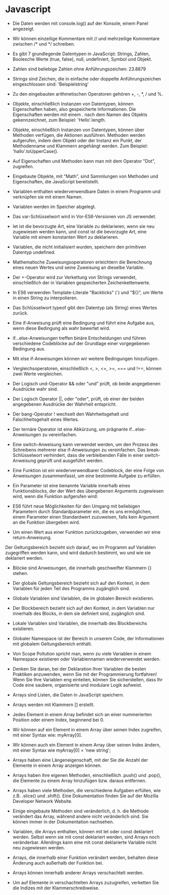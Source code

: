 <h1>Javascript</h1>

* Die Daten werden mit console.log() auf der Konsole, einem Panel angezeigt.

* Wir können einzeilige Kommentare mit // und mehrzeilige Kommentare zwischen /* und */ schreiben.

* Es gibt 7 grundlegende Datentypen in JavaScript: Strings, Zahlen, Boolesche Werte (true, false), null, undefiniert, Symbol und Objekt.

* Zahlen sind beliebige Zahlen ohne Anführungszeichen: 23.8879

* Strings sind Zeichen, die in einfache oder doppelte Anführungszeichen eingeschlossen sind: 'Beispielstring'

* Zu den eingebauten arithmetischen Operatoren gehören +, -, *, / und %.

* Objekte, einschließlich Instanzen von Datentypen, können Eigenschaften haben, also gespeicherte Informationen. Die Eigenschaften werden mit einem . nach dem Namen des Objekts gekennzeichnet, zum Beispiel: 'Hello'.length.

* Objekte, einschließlich Instanzen von Datentypen, können über Methoden verfügen, die Aktionen ausführen. Methoden werden aufgerufen, indem dem Objekt oder der Instanz ein Punkt, der Methodenname und Klammern angehängt werden. Zum Beispiel: 'hallo'.toUpperCase().

* Auf Eigenschaften und Methoden kann man mit dem Operator "Dot", zugreifen.

* Eingebaute Objekte, mit "Math", sind Sammlungen von Methoden und Eigenschaften, die JavaScript bereitstellt.

* Variablen enthalten wiederverwendbare Daten in einem Programm und verknüpfen sie mit einem Namen.

* Variablen werden im Speicher abgelegt.

* Das var-Schlüsselwort wird in Vor-ES6-Versionen von JS verwendet.

* let ist die bevorzugte Art, eine Variable zu deklarieren, wenn sie neu zugewiesen werden kann, und const ist die bevorzugte Art, eine Variable mit einem konstanten Wert zu deklarieren.

* Variablen, die nicht initialisiert wurden, speichern den primitiven Datentyp undefined.

* Mathematische Zuweisungsoperatoren erleichtern die Berechnung eines neuen Wertes und seine Zuweisung an dieselbe Variable.

* Der +-Operator wird zur Verkettung von Strings verwendet, einschließlich der in Variablen gespeicherten Zeichenkettenwerte.

* In ES6 verwenden Template-Literale "Backticks" (`) und "${}", um Werte in einen String zu interpolieren.

* Das Schlüsselwort typeof gibt den Datentyp (als String) eines Wertes zurück.

* Eine if-Anweisung prüft eine Bedingung und führt eine Aufgabe aus, wenn diese Bedingung als wahr bewertet wird.

* if...else-Anweisungen treffen binäre Entscheidungen und führen verschiedene Codeblöcke auf der Grundlage einer vorgegebenen Bedingung aus.

* Mit else if-Anweisungen können wir weitere Bedingungen hinzufügen.

* Vergleichsoperatoren, einschließlich <, >, <=, >=, === und !==, können zwei Werte vergleichen.

* Der Logisch und-Operator && oder "und" prüft, ob beide angegebenen Ausdrücke wahr sind.

* Der Logisch Operator ||, oder "oder", prüft, ob einer der beiden angegebenen Ausdrücke der Wahrheit entspricht.

* Der bang-Operator ! wechselt den Wahrheitsgehalt und Falschheitsgehalt eines Wertes.

* Der ternäre Operator ist eine Abkürzung, um prägnante if...else-Anweisungen zu vereinfachen.

* Eine switch-Anweisung kann verwendet werden, um den Prozess des Schreibens mehrerer else if-Anweisungen zu vereinfachen. Das break-Schlüsselwort verhindert, dass die verbleibenden Fälle in einer switch-Anweisung geprüft und ausgeführt werden.

* Eine Funktion ist ein wiederverwendbarer Codeblock, der eine Folge von Anweisungen zusammenfasst, um eine bestimmte Aufgabe zu erfüllen.

* Ein Parameter ist eine benannte Variable innerhalb eines Funktionsblocks, der der Wert des übergebenen Arguments zugewiesen wird, wenn die Funktion aufgerufen wird:

* ES6 führt neue Möglichkeiten für den Umgang mit beliebigen Parametern durch Standardparameter ein, die es uns ermöglichen, einem Parameter einen Standardwert zuzuweisen, falls kein Argument an die Funktion übergeben wird.

* Um einen Wert aus einer Funktion zurückzugeben, verwenden wir eine return-Anweisung.

 Der Geltungsbereich bezieht sich darauf, wo im Programm auf Variablen zugegriffen werden kann, und wird dadurch bestimmt, wo und wie sie deklariert werden.

* Blöcke sind Anweisungen, die innerhalb geschweifter Klammern {} stehen.

* Der globale Geltungsbereich bezieht sich auf den Kontext, in dem Variablen für jeden Teil des Programms zugänglich sind.

* Globale Variablen sind Variablen, die im globalen Bereich existieren.

* Der Blockbereich bezieht sich auf den Kontext, in dem Variablen nur innerhalb des Blocks, in dem sie definiert sind, zugänglich sind.

* Lokale Variablen sind Variablen, die innerhalb des Blockbereichs existieren.

* Globaler Namespace ist der Bereich in unserem Code, der Informationen mit globalem Geltungsbereich enthält.

* Von Scope Pollution spricht man, wenn zu viele Variablen in einem Namespace existieren oder Variablennamen wiederverwendet werden.

* Denken Sie daran, bei der Deklaration Ihrer Variablen die besten Praktiken anzuwenden, wenn Sie mit der Programmierung fortfahren! Wenn Sie Ihre Variablen eng einteilen, können Sie sicherstellen, dass Ihr Code eine saubere, organisierte und modulare Logik aufweist.

* Arrays sind Listen, die Daten in JavaScript speichern.

* Arrays werden mit Klammern [] erstellt.

* Jedes Element in einem Array befindet sich an einer nummerierten Position oder einem Index, beginnend bei 0.

* Wir können auf ein Element in einem Array über seinen Index zugreifen, mit einer Syntax wie: myArray[0].

* Wir können auch ein Element in einem Array über seinen Index ändern, mit einer Syntax wie myArray[0] = 'new string';

* Arrays haben eine Längeneigenschaft, mit der Sie die Anzahl der Elemente in einem Array anzeigen können.

* Arrays haben ihre eigenen Methoden, einschließlich .push() und .pop(), die Elemente zu einem Array hinzufügen bzw. daraus entfernen.

* Arrays haben viele Methoden, die verschiedene Aufgaben erfüllen, wie z.B. .slice() und .shift(). Eine Dokumentation finden Sie auf der Mozilla Developer Network Website.

* Einige eingebaute Methoden sind veränderlich, d. h. die Methode verändert das Array, während andere nicht veränderlich sind. Sie können immer in der Dokumentation nachsehen.

* Variablen, die Arrays enthalten, können mit let oder const deklariert werden. Selbst wenn sie mit const deklariert werden, sind Arrays noch veränderbar. Allerdings kann eine mit const deklarierte Variable nicht neu zugewiesen werden.

* Arrays, die innerhalb einer Funktion verändert werden, behalten diese Änderung auch außerhalb der Funktion bei.

* Arrays können innerhalb anderer Arrays verschachtelt werden.

* Um auf Elemente in verschachtelten Arrays zuzugreifen, verketten Sie die Indizes mit der Klammerschreibweise.